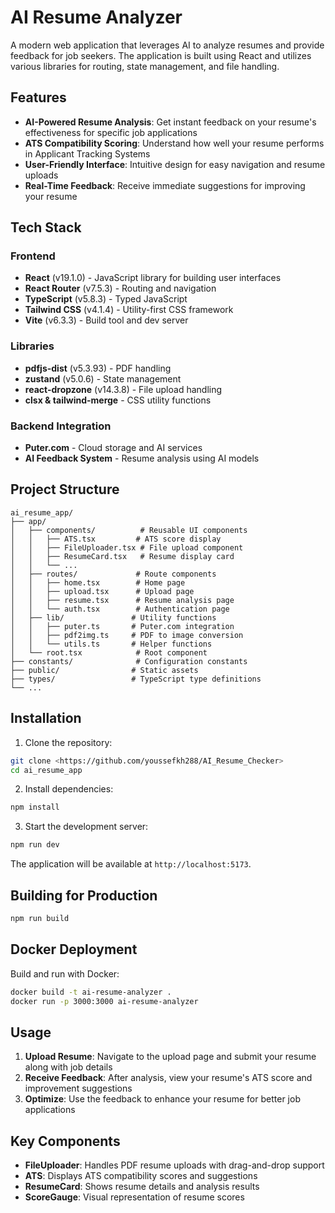 # AI Resume Analyzer

A modern web application that leverages AI to analyze resumes and provide feedback for job seekers. The application is built using React and utilizes various libraries for routing, state management, and file handling.

## Features

- **AI-Powered Resume Analysis**: Get instant feedback on your resume's effectiveness for specific job applications
- **ATS Compatibility Scoring**: Understand how well your resume performs in Applicant Tracking Systems
- **User-Friendly Interface**: Intuitive design for easy navigation and resume uploads
- **Real-Time Feedback**: Receive immediate suggestions for improving your resume

## Tech Stack

### Frontend

- **React** (v19.1.0) - JavaScript library for building user interfaces
- **React Router** (v7.5.3) - Routing and navigation
- **TypeScript** (v5.8.3) - Typed JavaScript
- **Tailwind CSS** (v4.1.4) - Utility-first CSS framework
- **Vite** (v6.3.3) - Build tool and dev server

### Libraries

- **pdfjs-dist** (v5.3.93) - PDF handling
- **zustand** (v5.0.6) - State management
- **react-dropzone** (v14.3.8) - File upload handling
- **clsx & tailwind-merge** - CSS utility functions

### Backend Integration

- **Puter.com** - Cloud storage and AI services
- **AI Feedback System** - Resume analysis using AI models

## Project Structure

```
ai_resume_app/
├── app/
│   ├── components/          # Reusable UI components
│   │   ├── ATS.tsx         # ATS score display
│   │   ├── FileUploader.tsx # File upload component
│   │   ├── ResumeCard.tsx   # Resume display card
│   │   └── ...
│   ├── routes/             # Route components
│   │   ├── home.tsx        # Home page
│   │   ├── upload.tsx      # Upload page
│   │   ├── resume.tsx      # Resume analysis page
│   │   └── auth.tsx        # Authentication page
│   ├── lib/               # Utility functions
│   │   ├── puter.ts       # Puter.com integration
│   │   ├── pdf2img.ts     # PDF to image conversion
│   │   └── utils.ts       # Helper functions
│   └── root.tsx            # Root component
├── constants/              # Configuration constants
├── public/                # Static assets
├── types/                 # TypeScript type definitions
└── ...
```

## Installation

1. Clone the repository:

```bash
git clone <https://github.com/youssefkh288/AI_Resume_Checker>
cd ai_resume_app
```

2. Install dependencies:

```bash
npm install
```

3. Start the development server:

```bash
npm run dev
```

The application will be available at `http://localhost:5173`.

## Building for Production

```bash
npm run build
```

## Docker Deployment

Build and run with Docker:

```bash
docker build -t ai-resume-analyzer .
docker run -p 3000:3000 ai-resume-analyzer
```

## Usage

1. **Upload Resume**: Navigate to the upload page and submit your resume along with job details
2. **Receive Feedback**: After analysis, view your resume's ATS score and improvement suggestions
3. **Optimize**: Use the feedback to enhance your resume for better job applications

## Key Components

- **FileUploader**: Handles PDF resume uploads with drag-and-drop support
- **ATS**: Displays ATS compatibility scores and suggestions
- **ResumeCard**: Shows resume details and analysis results
- **ScoreGauge**: Visual representation of resume scores

